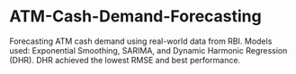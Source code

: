 # ATM-Cash-Demand-Forecasting
Forecasting ATM cash demand using real-world data from RBI. Models used: Exponential Smoothing, SARIMA, and Dynamic Harmonic Regression (DHR). DHR achieved the lowest RMSE and best performance.
